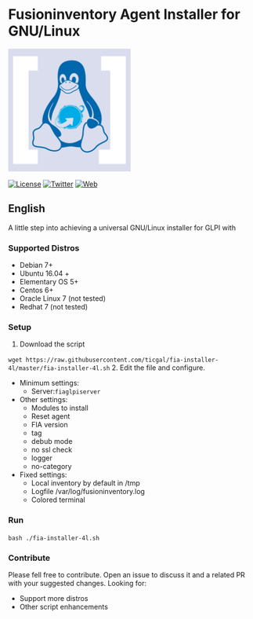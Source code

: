 # Fusioninventory Agent Installer for GNU/Linux
<img src="https://raw.githubusercontent.com/ticgal/fia-installer-4l/master/fia-installer-4l-logo.png" alt="Fusioninventory agent Installer for GNU/Linux Logo" height="250px" width="250px" class="js-lazy-loaded">

[![License](https://img.shields.io/badge/License-GNU%20AGPLv3-blue.svg?style=flat-square)](https://github.com/ticgal/taskdrop/blob/master/LICENSE)
[![Twitter](https://img.shields.io/badge/Twitter-TICgal-blue.svg?style=flat-square)](https://twitter.com/ticgalcom)
[![Web](https://img.shields.io/badge/Web-TICgal-blue.svg?style=flat-square)](https://tic.gal/)

## English
A little step into achieving a universal GNU/Linux installer for GLPI with 

### Supported Distros

- Debian 7+
- Ubuntu 16.04 +
- Elementary OS 5+
- Centos 6+
- Oracle Linux 7 (not tested)
- Redhat 7 (not tested)

### Setup
1. Download the script

`wget https://raw.githubusercontent.com/ticgal/fia-installer-4l/master/fia-installer-4l.sh`
2. Edit the file and configure. 
   - Minimum settings:
     - Server:`fiaglpiserver`
   - Other settings:
     - Modules to install
     - Reset agent
     - FIA version 
     - tag
     - debub mode
     - no ssl check
     - logger
     - no-category
   - Fixed settings:
     - Local inventory by default in /tmp
     - Logfile /var/log/fusioninventory.log
     - Colored terminal

### Run

`bash ./fia-installer-4l.sh`

### Contribute

Please fell free to contribute. Open an issue to discuss it and a related PR with your suggested changes. Looking for:

- Support more distros
- Other script enhancements 


